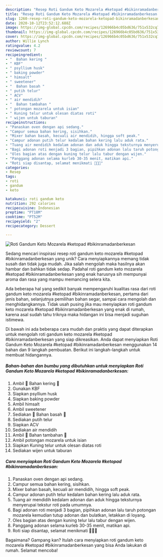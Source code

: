 ```yaml
---
description: "Resep Roti Gandum Keto Mozarela #ketopad #bikinramadanberkesan yang Lezat Sekali"
title: "Resep Roti Gandum Keto Mozarela #ketopad #bikinramadanberkesan yang Lezat Sekali"
slug: 1260-resep-roti-gandum-keto-mozarela-ketopad-bikinramadanberkesan-yang-lezat-sekali
date: 2020-10-12T23:52:12.688Z
image: https://img-global.cpcdn.com/recipes/126966b4c05bd636/751x532cq70/roti-gandum-keto-mozarela-ketopad-bikinramadanberkesan-foto-resep-utama.jpg
thumbnail: https://img-global.cpcdn.com/recipes/126966b4c05bd636/751x532cq70/roti-gandum-keto-mozarela-ketopad-bikinramadanberkesan-foto-resep-utama.jpg
cover: https://img-global.cpcdn.com/recipes/126966b4c05bd636/751x532cq70/roti-gandum-keto-mozarela-ketopad-bikinramadanberkesan-foto-resep-utama.jpg
author: Willie Lynch
ratingvalue: 4.2
reviewcount: 7
recipeingredient:
- "  Bahan kering "
- " KBF"
- " psyllium husk"
- " baking powder"
- " himsalt"
- " sweetener"
- "  Bahan basah "
- " putih telur"
- " ACV"
- " air mendidih"
- "  Bahan tambahan "
- " potongan mozarela untuk isian"
- " Kuning telur untuk olesan diatas roti"
- " wijen untuk taburan"
recipeinstructions:
- "Panaskan oven dengan api sedang."
- "Campur semua bahan kering, sisihkan."
- "Mixer bahan basah, kecuali air mendidih, hingga soft peak."
- "Campur adonan putih telur kedalam bahan kering lalu aduk rata."
- "Tuang air mendidih kedalam adonan dan aduk hingga teksturnya menyerupai tekstur roti pada umumnya."
- "Bagi adonan roti menjadi 3 bagian, pipihkan adonan lalu taruh potongan mozarela kemudian tutup adonan dan bulatkan, letakkan di loyang."
- "Oles bagian atas dengan kuning telur lalu tabur dengan wijen."
- "Panggang adonan selama kurleb 30-35 menit, matikan api."
- "Roti siap disantap, selamat menikmati 👩‍🍳😍"
categories:
- Resep
tags:
- roti
- gandum
- keto

katakunci: roti gandum keto 
nutrition: 292 calories
recipecuisine: Indonesian
preptime: "PT18M"
cooktime: "PT52M"
recipeyield: "2"
recipecategory: Dessert

---
```



![Roti Gandum Keto Mozarela #ketopad #bikinramadanberkesan](https://img-global.cpcdn.com/recipes/126966b4c05bd636/751x532cq70/roti-gandum-keto-mozarela-ketopad-bikinramadanberkesan-foto-resep-utama.jpg)

Sedang mencari inspirasi resep roti gandum keto mozarela #ketopad #bikinramadanberkesan yang unik? Cara menyiapkannya memang tidak susah dan tidak juga mudah. Jika salah mengolah maka hasilnya akan hambar dan bahkan tidak sedap. Padahal roti gandum keto mozarela #ketopad #bikinramadanberkesan yang enak harusnya sih mempunyai aroma dan rasa yang mampu memancing selera kita.

Ada beberapa hal yang sedikit banyak mempengaruhi kualitas rasa dari roti gandum keto mozarela #ketopad #bikinramadanberkesan, pertama dari jenis bahan, selanjutnya pemilihan bahan segar, sampai cara mengolah dan menghidangkannya. Tidak usah pusing jika mau menyiapkan roti gandum keto mozarela #ketopad #bikinramadanberkesan yang enak di rumah, karena asal sudah tahu triknya maka hidangan ini bisa menjadi suguhan istimewa.




Di bawah ini ada beberapa cara mudah dan praktis yang dapat diterapkan untuk mengolah roti gandum keto mozarela #ketopad #bikinramadanberkesan yang siap dikreasikan. Anda dapat menyiapkan Roti Gandum Keto Mozarela #ketopad #bikinramadanberkesan menggunakan 14 bahan dan 9 langkah pembuatan. Berikut ini langkah-langkah untuk membuat hidangannya.

<!--inarticleads1-->

##### Bahan-bahan dan bumbu yang dibutuhkan untuk menyiapkan Roti Gandum Keto Mozarela #ketopad #bikinramadanberkesan:

1. Ambil  🍞 Bahan kering 🍞
1. Gunakan  KBF
1. Siapkan  psyllium husk
1. Siapkan  baking powder
1. Ambil  himsalt
1. Ambil  sweetener
1. Sediakan  🍞 Bahan basah 🍞
1. Sediakan  putih telur
1. Siapkan  ACV
1. Sediakan  air mendidih
1. Ambil  🍞 Bahan tambahan 🍞
1. Ambil  potongan mozarela untuk isian
1. Siapkan  Kuning telur untuk olesan diatas roti
1. Sediakan  wijen untuk taburan




<!--inarticleads2-->

##### Cara menyiapkan Roti Gandum Keto Mozarela #ketopad #bikinramadanberkesan:

1. Panaskan oven dengan api sedang.
1. Campur semua bahan kering, sisihkan.
1. Mixer bahan basah, kecuali air mendidih, hingga soft peak.
1. Campur adonan putih telur kedalam bahan kering lalu aduk rata.
1. Tuang air mendidih kedalam adonan dan aduk hingga teksturnya menyerupai tekstur roti pada umumnya.
1. Bagi adonan roti menjadi 3 bagian, pipihkan adonan lalu taruh potongan mozarela kemudian tutup adonan dan bulatkan, letakkan di loyang.
1. Oles bagian atas dengan kuning telur lalu tabur dengan wijen.
1. Panggang adonan selama kurleb 30-35 menit, matikan api.
1. Roti siap disantap, selamat menikmati 👩‍🍳😍




Bagaimana? Gampang kan? Itulah cara menyiapkan roti gandum keto mozarela #ketopad #bikinramadanberkesan yang bisa Anda lakukan di rumah. Selamat mencoba!
